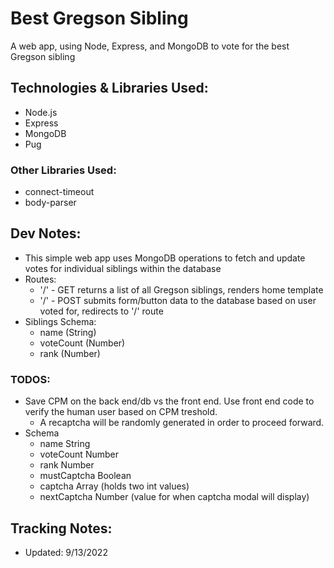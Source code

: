 # Best Gregson Sibling

A web app, using Node, Express, and MongoDB to vote for the best Gregson sibling

## Technologies & Libraries Used:
- Node.js
- Express
- MongoDB
- Pug

### Other Libraries Used:
- connect-timeout
- body-parser

## Dev Notes:

- This simple web app uses MongoDB operations to fetch and update votes for individual siblings within the database
- Routes:
  - '/' - GET returns a list of all Gregson siblings, renders home template
  - '/' - POST submits form/button data to the database based on user voted for, redirects to '/' route
- Siblings Schema:
  - name (String)
  - voteCount (Number)
  - rank (Number)

### TODOS:
- Save CPM on the back end/db vs the front end. Use front end code to verify the
  human user based on CPM treshold.
  - A recaptcha will be randomly generated in order to proceed forward.
- Schema
  - name String
  - voteCount Number
  - rank Number
  - mustCaptcha Boolean
  - captcha Array (holds two int values)
  - nextCaptcha Number (value for when captcha modal will display)

## Tracking Notes:

- Updated: 9/13/2022
